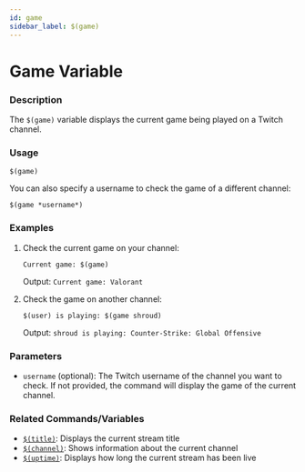 ```yaml
---
id: game
sidebar_label: $(game)
---
```


# Game Variable

### Description

The `$(game)` variable displays the current game being played on a Twitch channel.

### Usage

```
$(game)
```

You can also specify a username to check the game of a different channel:

```
$(game *username*)
```

### Examples

1. Check the current game on your channel:
   ```
   Current game: $(game)
   ```
   Output: `Current game: Valorant`

2. Check the game on another channel:
   ```
   $(user) is playing: $(game shroud)
   ```
   Output: `shroud is playing: Counter-Strike: Global Offensive`

### Parameters

- `username` (optional): The Twitch username of the channel you want to check. If not provided, the command will display the game of the current channel.

### Related Commands/Variables

- [`$(title)`](title.md): Displays the current stream title
- [`$(channel)`](channel.md): Shows information about the current channel
- [`$(uptime)`](uptime.md): Displays how long the current stream has been live
